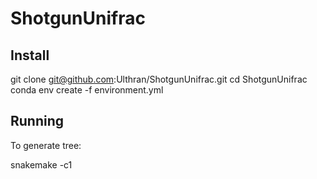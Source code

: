 # ShotgunUnifrac

## Install

  git clone git@github.com:Ulthran/ShotgunUnifrac.git
  cd ShotgunUnifrac
  conda env create -f environment.yml

## Running

To generate tree:

  snakemake -c1
